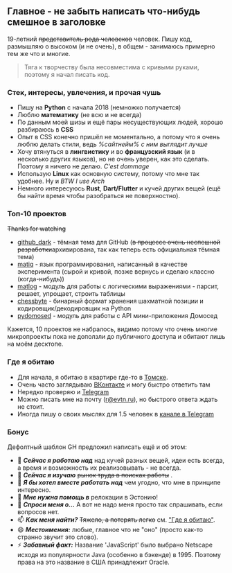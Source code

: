 ## Главное - не забыть написать что-нибудь смешное в заголовке
19-летний ~~представитель рода человеков~~ человек.
Пишу код, размышляю о высоком (и не очень), в общем - занимаюсь примерно тем же что и многие.
> Тяга к творчеству была несовместима с кривыми руками, поэтому я начал писать код.

### Стек, интересы, увлечения, и прочая чушь
* Пишу на **Python** с начала 2018 (немножко получается)
* Люблю **математику** (не всю и не всегда)
* По данным моей шизы и ещё пары несуществующих людей, хорошо разбираюсь в **CSS**
* Опыт в CSS конечно пришёл не моментально, а потому что я очень люблю делать стили, ведь *%сайтнейм% с ним выглядит лучше*
* Хочу втянуться в **лингвистику** и во **французский язык** (и в несколько других языков), но не очень уверен, как это сделать. Поэтому я ничего не делаю. *C'est dommage*
* Использую **Linux** как основную систему, потому что мне так удобнее. Ну и *BTW I use Arch*
* Немного интересуюсь **Rust**, **Dart/Flutter** и кучей других вещей (ещё бы найти время чтобы разобраться не поверхностно).

### Топ-10 проектов
~~Thanks for watching~~
* [github_dark](https://github.com/evtn/github-dark) - тёмная тема для GitHub (~~в процессе очень неспешной разработки~~архивирована, так как теперь есть официальная тёмная тема)
* [matiq](https://github.com/evtn/matiq) - язык программирования, написанный в качестве эксперимента (сырой и кривой, позже вернусь и сделаю классно (когда-нибудь))
* [matlog](https://github.com/evtn/matlog) - модуль для работы с логическими выражениями - парсит, решает, упрощает, строить таблицы
* [chessbyte](https://github.com/evtn/chessbyte) - бинарный формат хранения шахматной позиции и кодировщик/декодировщик на Python
* [pydomosed](https://github.com/evtn/pydomosed) - модуль для работы с API мини-приложения Домосед

Кажется, 10 проектов не набралось, видимо потому что очень многие микропроекты пока не доползли до публичного доступа и обитают лишь на моём десктопе.
### Где я обитаю
- Для начала, я обитаю в квартире где-то в [Томске](https://ru.wikipedia.org/wiki/%D0%A2%D0%BE%D0%BC%D1%81%D0%BA).
- Очень часто заглядываю [ВКонтакте](https://vk.com/qevitta) и могу быстро ответить там
- Нередко проверяю и [Telegram](https://t.me/aternative) 
- Можно писать мне на почту (r@evtn.ru), но быстрого ответа ждать не стоит.
- Иногда пишу о своих мыслях для 1.5 человек в [канале в Telegram](https://t.me/reta_e) 

### Бонус
Дефолтный шаблон GH предложил написать ещё и об этом:

- 🔭 ***Сейчас я работаю над*** над кучей разных вещей, идеи есть всегда, а время и возможность их реализовывать - не всегда.
- 🌱 ***Сейчас я изучаю*** ~~рынок труда в поисках работы~~ .
- 👯 ***Я бы хотел вместе работать над*** чем угодно, что мне в принципе интересно.
- 🤔 ***Мне нужна помощь в*** релокации в Эстонию!
- 💬 ***Спроси меня о...*** А вот не надо меня просто так спрашивать, если вопросов нет.
- 📫 ***Как меня найти?*** ~~Тяжело, а потерять легко~~ см. ["Где я обитаю"](#%D0%B3%D0%B4%D0%B5-%D1%8F-%D0%BE%D0%B1%D0%B8%D1%82%D0%B0%D1%8E).
- 😄 ***Местоимения:*** любые, главное что не "оно" (просто как-то странно звучит это слово).
- ⚡ ***Забавный факт:*** Название 'JavaScript' было выбрано Netscape исходя из популярности Java (особенно в бэкенде) в 1995. Поэтому права на это название в США принадлежит Oracle.

